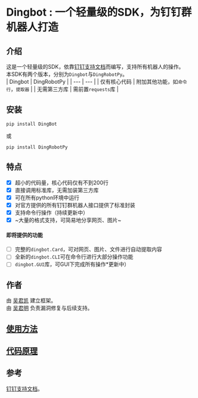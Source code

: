 # Dingbot : 一个轻量级的SDK，为钉钉群机器人打造
## 介绍
这是一个轻量级的SDK，依靠[钉钉支持文档](https://open.dingtalk.com/document/group/custom-robot-access)而编写，支持所有机器人的操作。  
本SDK有两个版本，分别为`Dingbot`与`DingRobotPy`。  
| Dingbot | DingRobotPy |
| --- | --- |
| 仅有核心代码 | 附加其他功能，如`命令行`，`提取器` |
| 无需第三方库 | 需前置`requests`库 |
## 安装
```
pip install DingBot
```
或
```
pip install DingRobotPy
```
## 特点
- [x] 超小的代码量，核心代码仅有不到200行  
- [x] 直接调用标准库，无需加装第三方库  
- [x] 可在所有python环境中运行  
- [x] 对官方提供的所有钉钉群机器人接口提供了标准封装  
- [x] 支持命令行操作（持续更新中）
- [x] ~大量的格式支持，可简易地分享网页、图片~  
#### 即将提供的功能
- [ ] 完整的`dingbot.Card`，可对网页、图片、文件进行自动提取内容   
- [ ] 全新的`dingbot.CLI`可在命令行进行大部分操作功能
- [ ] `dingbot.GUI`库，可GUI下完成所有操作*更新中）
## 作者
由 [吴君凯](mailto:wujunkai20041123@outlook.com) 建立框架。  
由 [吴君明](mailto:2706914036@qq.com) 负责漏洞修复与后续支持。
## [使用方法](https://github.com/WuJunkai2004/Dingbot/blob/master/document/method.md)
## [代码原理](https://github.com/WuJunkai2004/Dingbot/blob/master/document/wiki.md)
## 参考
[钉钉支持文档](https://open.dingtalk.com/document/group/custom-robot-access)。
